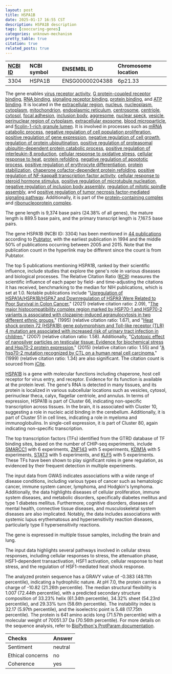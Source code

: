 ```yaml
---
layout: post
title: HSPA1B
date: 2025-01-17 16:55 CST
description: HSPA1B description
tags: [cooccuring-genes]
categories: unknown-mechanism
pretty_table: true
citation: true
related_posts: true
---
```




| [NCBI ID](https://www.ncbi.nlm.nih.gov/gene/3304) | NCBI symbol | ENSEMBL ID | Chromosome location |
| :-------- | :------- | :-------- | :------- |
| 3304  | HSPA1B | ENSG00000204388 | 6p21.33 |



The gene enables [virus receptor activity](https://amigo.geneontology.org/amigo/term/GO:0001618), [G protein-coupled receptor binding](https://amigo.geneontology.org/amigo/term/GO:0001664), [RNA binding](https://amigo.geneontology.org/amigo/term/GO:0003723), [signaling receptor binding](https://amigo.geneontology.org/amigo/term/GO:0005102), [protein binding](https://amigo.geneontology.org/amigo/term/GO:0005515), and [ATP binding](https://amigo.geneontology.org/amigo/term/GO:0005524). It is located in the [extracellular region](https://amigo.geneontology.org/amigo/term/GO:0005576), [nucleus](https://amigo.geneontology.org/amigo/term/GO:0005634), [nucleoplasm](https://amigo.geneontology.org/amigo/term/GO:0005654), [cytoplasm](https://amigo.geneontology.org/amigo/term/GO:0005737), [mitochondrion](https://amigo.geneontology.org/amigo/term/GO:0005739), [endoplasmic reticulum](https://amigo.geneontology.org/amigo/term/GO:0005783), [centrosome](https://amigo.geneontology.org/amigo/term/GO:0005813), [centriole](https://amigo.geneontology.org/amigo/term/GO:0005814), [cytosol](https://amigo.geneontology.org/amigo/term/GO:0005829), [focal adhesion](https://amigo.geneontology.org/amigo/term/GO:0005925), [inclusion body](https://amigo.geneontology.org/amigo/term/GO:0016234), [aggresome](https://amigo.geneontology.org/amigo/term/GO:0016235), [nuclear speck](https://amigo.geneontology.org/amigo/term/GO:0016607), [vesicle](https://amigo.geneontology.org/amigo/term/GO:0031982), [perinuclear region of cytoplasm](https://amigo.geneontology.org/amigo/term/GO:0048471), [extracellular exosome](https://amigo.geneontology.org/amigo/term/GO:0070062), [blood microparticle](https://amigo.geneontology.org/amigo/term/GO:0072562), and [ficolin-1-rich granule lumen](https://amigo.geneontology.org/amigo/term/GO:1904813). It is involved in processes such as [mRNA catabolic process](https://amigo.geneontology.org/amigo/term/GO:0006402), [negative regulation of cell population proliferation](https://amigo.geneontology.org/amigo/term/GO:0008285), [positive regulation of gene expression](https://amigo.geneontology.org/amigo/term/GO:0010628), [negative regulation of cell growth](https://amigo.geneontology.org/amigo/term/GO:0030308), [regulation of protein ubiquitination](https://amigo.geneontology.org/amigo/term/GO:0031396), [positive regulation of proteasomal ubiquitin-dependent protein catabolic process](https://amigo.geneontology.org/amigo/term/GO:0032436), [positive regulation of interleukin-8 production](https://amigo.geneontology.org/amigo/term/GO:0032757), [cellular response to oxidative stress](https://amigo.geneontology.org/amigo/term/GO:0034599), [cellular response to heat](https://amigo.geneontology.org/amigo/term/GO:0034605), [protein refolding](https://amigo.geneontology.org/amigo/term/GO:0042026), [negative regulation of apoptotic process](https://amigo.geneontology.org/amigo/term/GO:0043066), [positive regulation of erythrocyte differentiation](https://amigo.geneontology.org/amigo/term/GO:0045648), [protein stabilization](https://amigo.geneontology.org/amigo/term/GO:0050821), [chaperone cofactor-dependent protein refolding](https://amigo.geneontology.org/amigo/term/GO:0051085), [positive regulation of NF-kappaB transcription factor activity](https://amigo.geneontology.org/amigo/term/GO:0051092), [cellular response to steroid hormone stimulus](https://amigo.geneontology.org/amigo/term/GO:0071383), [positive regulation of microtubule nucleation](https://amigo.geneontology.org/amigo/term/GO:0090063), [negative regulation of inclusion body assembly](https://amigo.geneontology.org/amigo/term/GO:0090084), [regulation of mitotic spindle assembly](https://amigo.geneontology.org/amigo/term/GO:1901673), and [positive regulation of tumor necrosis factor-mediated signaling pathway](https://amigo.geneontology.org/amigo/term/GO:1903265). Additionally, it is part of the [protein-containing complex](https://amigo.geneontology.org/amigo/term/GO:0032991) and [ribonucleoprotein complex](https://amigo.geneontology.org/amigo/term/GO:1990904).


The gene length is 9,374 base pairs (24.38% of all genes), the mature length is 889.5 base pairs, and the primary transcript length is 7,167.5 base pairs.


The gene HSPA1B (NCBI ID: 3304) has been mentioned in [44 publications](https://pubmed.ncbi.nlm.nih.gov/?term=%22HSPA1B%22) according to [Pubtator](https://academic.oup.com/nar/article/47/W1/W587/5494727), with the earliest publication in 1994 and the middle 50% of publications occurring between 2005 and 2015. Note that the publication count in the hyperlink may be different since the count is from Pubtator.


The top 5 publications mentioning HSPA1B, ranked by their scientific influence, include studies that explore the gene's role in various diseases and biological processes. The Relative Citation Ratio ([RCR](https://journals.plos.org/plosbiology/article?id=10.1371/journal.pbio.1002541)) measures the scientific influence of each paper by field- and time-adjusting the citations it has received, benchmarking to the median for NIH publications, which is set at 1.0. Notable publications include "[Upregulation of HSPA1A/HSPA1B/HSPA7 and Downregulation of HSPA9 Were Related to Poor Survival in Colon Cancer.](https://pubmed.ncbi.nlm.nih.gov/34765552)" (2021) (relative citation ratio: 2.09), "[The major histocompatibility complex region marked by HSP70-1 and HSP70-2 variants is associated with clozapine-induced agranulocytosis in two different ethnic groups.](https://pubmed.ncbi.nlm.nih.gov/7579351)" (1995) (relative citation ratio: 1.67), and "[Heat shock protein 72 (HSPA1B) gene polymorphism and Toll-like receptor (TLR) 4 mutation are associated with increased risk of urinary tract infection in children.](https://pubmed.ncbi.nlm.nih.gov/17314700)" (2007) (relative citation ratio: 1.58). Additionally, "[Cytotoxic effect of nanosilver particles on testicular tissue: Evidence for biochemical stress and Hsp70-2 protein expression.](https://pubmed.ncbi.nlm.nih.gov/26363132)" (2015) (relative citation ratio: 1.55) and "[A hsp70-2 mutation recognized by CTL on a human renal cell carcinoma.](https://pubmed.ncbi.nlm.nih.gov/9973436)" (1999) (relative citation ratio: 1.34) are also significant. The citation count is sourced from [iCite](https://icite.od.nih.gov).


[HSPA1B](https://www.proteinatlas.org/ENSG00000204388-HSPA1B) is a gene with molecular functions including chaperone, host cell receptor for virus entry, and receptor. Evidence for its function is available at the protein level. The gene's RNA is detected in many tissues, and its protein is localized in various subcellular locations such as vesicles, cytosol, perinuclear theca, calyx, flagellar centriole, and annulus. In terms of expression, HSPA1B is part of Cluster 66, indicating non-specific transcription across tissues. In the brain, it is associated with Cluster 10, suggesting a role in nucleic acid binding in the cerebellum. Additionally, it is part of Cluster 51 in cell lines, indicating a role in myeloma and immunoglobulins. In single-cell expression, it is part of Cluster 80, again indicating non-specific transcription.


The top transcription factors (TFs) identified from the GTRD database of TF binding sites, based on the number of CHIP-seq experiments, include [SMARCC1](https://www.ncbi.nlm.nih.gov/gene/6599) with 6 experiments, [ZNF143](https://www.ncbi.nlm.nih.gov/gene/7702) with 5 experiments, [KDM1A](https://www.ncbi.nlm.nih.gov/gene/23028) with 5 experiments, [STAT3](https://www.ncbi.nlm.nih.gov/gene/6774) with 5 experiments, and [KLF5](https://www.ncbi.nlm.nih.gov/gene/688) with 5 experiments. These TFs have been shown to play significant roles in gene regulation, as evidenced by their frequent detection in multiple experiments.



The input data from GWAS indicates associations with a wide range of disease conditions, including various types of cancer such as hematologic cancer, immune system cancer, lymphoma, and Hodgkin's lymphoma. Additionally, the data highlights diseases of cellular proliferation, immune system diseases, and metabolic disorders, specifically diabetes mellitus and type 1 diabetes mellitus. Furthermore, cognitive disorders, diseases of mental health, connective tissue diseases, and musculoskeletal system diseases are also implicated. Notably, the data includes associations with systemic lupus erythematosus and hypersensitivity reaction diseases, particularly type II hypersensitivity reactions.



The gene is expressed in multiple tissue samples, including the brain and lung.


The input data highlights several pathways involved in cellular stress responses, including cellular responses to stress, the attenuation phase, HSF1-dependent transactivation, HSF1 activation, cellular response to heat stress, and the regulation of HSF1-mediated heat shock response.



The analyzed protein sequence has a GRAVY value of -0.383 (48.11th percentile), indicating a hydrophilic nature. At pH 7.0, the protein carries a charge of -10.82 (21.26th percentile). The median structural flexibility is 1.007 (72.44th percentile), with a predicted secondary structure composition of 33.23% helix (61.34th percentile), 34.32% sheet (54.23rd percentile), and 29.33% turn (58.6th percentile). The instability index is 32.17 (5.97th percentile), and the isoelectric point is 5.48 (17.75th percentile). The protein is 641 amino acids long (71.57th percentile) with a molecular weight of 70051.37 Da (70.56th percentile). For more details on the sequence analysis, refer to [BioPython's ProtParam documentation](https://biopython.org/docs/1.75/api/Bio.SeqUtils.ProtParam.html).





| Checks    | Answer |
| :-------- | :------- |
| Sentiment  | neutral   |
| Ethical concerns | no     |
| Coherence    | yes    |
